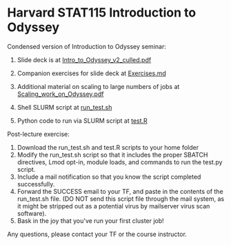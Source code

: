 # Harvard STAT115 Introduction to Odyssey

Condensed version of Introduction to Odyssey seminar:

1. Slide deck is at [Intro_to_Odyssey_v2_culled.pdf](Intro_to_Odyssey_v2_culled.pdf)

2. Companion exercises for slide deck at [Exercises.md](Exercises.md)

3. Additional material on scaling to large numbers of jobs at [Scaling_work_on_Odyssey.pdf](Scaling_work_on_Odyssey.pdf)

4. Shell SLURM script at [run_test.sh](run_test.sh)

5. Python code to run via SLURM script at [test.R](test.R)

Post-lecture exercise:
1. Download the run_test.sh and test.R scripts to your home folder
2. Modify the run_test.sh script so that it includes the proper SBATCH directives, Lmod opt-in, module loads, and commands to run the test.py script.
3. Include a mail notification so that you know the script completed successfully.
4. Forward the SUCCESS email to your TF, and paste in the contents of the run_test.sh file. (DO NOT send this script file through the mail system, as it might be stripped out as a potential virus by mailserver virus scan software).
5. Bask in the joy that you've run your first cluster job!

Any questions, please contact your TF or the course instructor.
